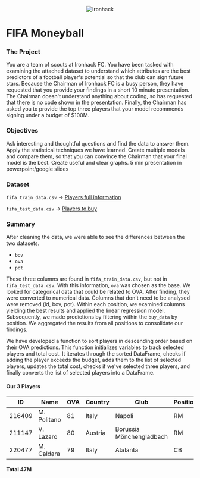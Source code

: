 <p align="center">
  <img src="https://user-images.githubusercontent.com/23629340/40541063-a07a0a8a-601a-11e8-91b5-2f13e4e6b441.png" alt="Ironhack" />
</p>


# FIFA Moneyball

<!-- ABOUT THE PROJECT -->


### The Project

You are a team of scouts at Ironhack FC. You have been tasked with examining the attached dataset to understand which attributes are the best predictors of a football player's potential so that the club can sign future stars. Because the Chairman of Ironhack FC is a busy person, they have requested that you provide your findings in a short 10 minute presentation. The Chairman doesn't understand anything about coding, so has requested that there is no code shown in the presentation. Finally, the Chairman has asked you to provide the top three players that your model recommends signing under a budget of $100M.

### Objectives

Ask interesting and thoughtful questions and find the data to answer them.
Apply the statistical techniques we have learned.
Create multiple models and compare them, so that you can convince the Chairman that your final model is the best. 
Create useful and clear graphs.
5 min presentation in powerpoint/google slides

### Dataset

`fifa_train_data.csv` -> [Players full information](https://drive.google.com/file/d/135VtRTHscOmS7Nmy48kYkbxj_dUONfcI/view)

`fifa_test_data.csv` -> [Players to buy](https://drive.google.com/file/d/1Jo-wcoxOpbGkKZxHiowkBApyTXmOv1Gf/view)

### Summary

After cleaning the data, we were able to see the differences between the two datasets. 

* `bov` 
* `ova`
* `pot`

These three columns are found in `fifa_train_data.csv`, but not in `fifa_test_data.csv`.
With this information, `ova` was chosen as the base. 
We looked for categorical data that could be related to OVA. After finding, they were converted to numerical data. Columns that don't need to be analysed were removed (id, bov, pot).
Within each position, we examined columns yielding the best results and applied the linear regression model. Subsequently, we made predictions by filtering within the `buy_data` by position.
We aggregated the results from all positions to consolidate our findings.

We have developed a function to sort players in descending order based on their OVA predictions. This function initializes variables to track selected players and total cost. It iterates through the sorted DataFrame, checks if adding the player exceeds the budget, adds them to the list of selected players, updates the total cost, checks if we've selected three players, and finally converts the list of selected players into a DataFrame.

#### Our 3 Players

|   ID   |     Name    |   OVA  |  Country  |          Club            |  Position  |  Value  |
| ------ | ----------- | ------ | --------- | ------------------------ | ---------- | ------- |
| 216409 | M. Politano |   81   |   Italy   |           Napoli         |     RM     |   19M   |
| 211147 | V. Lazaro   |   80   |  Austria  | Borussia Mönchengladbach |     RM     |   16M   |
| 220477 | M. Caldara  |   79   |   Italy   |        Atalanta          |     CB     |   12M   | 

#### Total 47M
